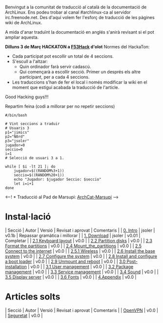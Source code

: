 Benvingut a la comunitat de traducció al català de la documentació de ArchLinux. Ens podeu trobar al canal #archlinux-ca al servidor irc.freenode.net. Des d'aquí volem fer l'esforç de traducció de les pàgines wiki de ArchLinux.

A mida d'anar traduïnt la documentació en anglés s'anirà revisant si el pot ampliar aquesta.

**Dilluns 3 de Març HACKATON a [F53Hack](https://n-1.cc/g/hackerspace_garrotxa_f53hack) d'olot** Normes del HackaTon:

*   Cada participat pot escollir un total de 4 seccions.
*   S'escull a l'altzar:
    *   Quin ordinador farà servir cadascú.
    *   Qui començarà a escollir secció. Primer un després els altre participant, per a cada 4 seccions.
*   Les traduccions s'han de fer el local i només modificar la wiki en el moment que estigui acabada la traducció de l'article.

Good Hacking guys!!!

Repartim feina (codi a millorar per no repetir seccions)

```
#/bin/bash

# Vint seccions a traduir
# Usuaris 3
p1="jimics"
p2="N0rd"
p3="jsoler"
jugador=0
seccio=0
i=1
# Selecció de usuari 3 a 1.

while [ $i -lt 21 ]; do
	jugador=$((RANDOM%3+1))
	seccio=$((RANDOM%20+1))
	echo "Jugador: $jugador Seccio: $seccio"
	let i=i+1
done

```

<--! * Traducció al Pad de Marsupi: [ArchCat-Marsupi](http://pad.marsupi.org/ArchCat) -->

# Instal·lació

| Secció | Autor | Versió | Revisat i aprovat | Comentaris |
| [0\. Intro](https://wiki.archlinux.org/index.php/Installation_Guide_(Catal%C3%A0)#Installation) | jsoler | v0.1b | Repassar gramàtica i millorar |
| [1\. Download](https://wiki.archlinux.org/index.php/Installation_Guide_(Catal%C3%A0)#Download) | jsoler | v0.01 | Completar |
| [2.1 Keyboard layout](https://wiki.archlinux.org/index.php/Installation_Guide_(Catal%C3%A0)#Keyboard_layout) | v0.0 |
| [2.2 Partition disks](https://wiki.archlinux.org/index.php/Installation_Guide_(Catal%C3%A0)#Partition_disks) | v0.0 |
| [2.3 Format the partitions](https://wiki.archlinux.org/index.php/Installation_Guide_(Catal%C3%A0)#Format_the_partitions) | v0.0 |
| [2.4 Mount_the_partitions](https://wiki.archlinux.org/index.php/Installation_Guide_(Catal%C3%A0)#Mount_the_partitions) | v0.0 |
| [2.5 Connect to the internet](https://wiki.archlinux.org/index.php/Installation_Guide_(Catal%C3%A0)#Connect_to_the_internet) | v0.0 |
| [2.5.1 Wireless](https://wiki.archlinux.org/index.php/Installation_Guide_(Catal%C3%A0)#Wireless) | v0.0 |
| [2.6 Install the base system](https://wiki.archlinux.org/index.php/Installation_Guide_(Catal%C3%A0)#Install_the_base_system) | v0.0 |
| [2.7 Configure the system](https://wiki.archlinux.org/index.php/Installation_Guide_(Catal%C3%A0)#Configure_the_system) | v0.0 |
| [2.8 Install and configure a boot loader](https://wiki.archlinux.org/index.php/Installation_Guide_(Catal%C3%A0)#Install_and_configure_a_boot_loader) | v0.0 |
| [2.9 Unmount and reboot](https://wiki.archlinux.org/index.php/Installation_Guide_(Catal%C3%A0)#Unmount_and_reboot) | v0.0 |
| [3.0 Post-installation](https://wiki.archlinux.org/index.php/Installation_Guide_(Catal%C3%A0)#Post-installation) | v0.0 |
| [3.1 User management](https://wiki.archlinux.org/index.php/Installation_Guide_(Catal%C3%A0)#User_management) | v0.0 |
| [3.2 Package management](https://wiki.archlinux.org/index.php/Installation_Guide_(Catal%C3%A0)#Package_management) | v0.0 |
| [3.3 Service management](https://wiki.archlinux.org/index.php/Installation_Guide_(Catal%C3%A0)#Service_management) | v0.0 |
| [3.4 Sound](https://wiki.archlinux.org/index.php/Installation_Guide_(Catal%C3%A0)#Sound) | v0.0 |
| [3.5 Display server](https://wiki.archlinux.org/index.php/Installation_Guide_(Catal%C3%A0)#Display_server) | v0.0 |
| [3.6 Fonts](https://wiki.archlinux.org/index.php/Installation_Guide_(Catal%C3%A0)#Fonts) | v0.0 |
| [4.Appendix](https://wiki.archlinux.org/index.php/Installation_Guide_(Catal%C3%A0)#Appendix) | v0.0 |

# Articles solts

| Secció | Autor | Versió | Revisat i aprovat | Comentaris |
| [OpenVPN](https://wiki.archlinux.org/index.php/Openvpn) | v0.0 |
| [Seguretat](https://wiki.archlinux.org/index.php/Security) | v0.0 |
